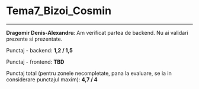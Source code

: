 # Tema7_Bizoi_Cosmin

<hr>

**Dragomir Denis-Alexandru**: Am verificat partea de backend. Nu ai validari prezente si prezentate.

Punctaj - backend: **1,2 / 1,5**

Punctaj - frontend: **TBD**

Punctaj total (pentru zonele necompletate, pana la evaluare, se ia in considerare punctajul maxim): **4,7 / 4**
